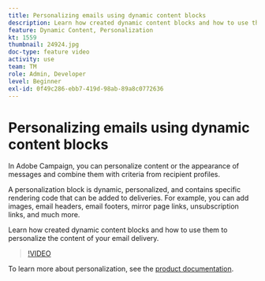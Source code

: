 ```yaml
---
title: Personalizing emails using dynamic content blocks
description: Learn how created dynamic content blocks and how to use them to personalize the content of your email delivery.
feature: Dynamic Content, Personalization
kt: 1559
thumbnail: 24924.jpg
doc-type: feature video
activity: use
team: TM
role: Admin, Developer
level: Beginner
exl-id: 0f49c286-ebb7-419d-98ab-89a8c0772636
---
```


# Personalizing emails using dynamic content blocks

In Adobe Campaign, you can personalize content or the appearance of messages and combine them with criteria from recipient profiles.

A personalization block is dynamic, personalized, and contains specific rendering code that can be added to deliveries. For example, you can add images, email headers, email footers, mirror page links, unsubscription links, and much more.

Learn how created dynamic content blocks and how to use them to personalize the content of your email delivery.

>[!VIDEO](https://video.tv.adobe.com/v/24924?quality=12)

To learn more about personalization, see the [product documentation](https://experienceleague.adobe.com/docs/campaign-classic/using/sending-messages/personalizing-deliveries/about-personalization.html).

